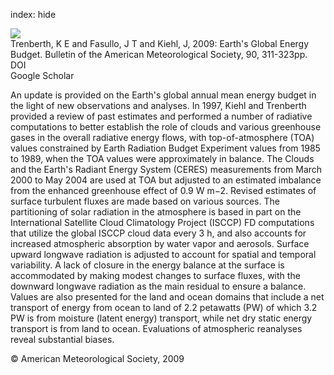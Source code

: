 index: hide

<div class="Citation">
    <div class="Citation-thumb CitationThumb-linked"  data-href="https://doi.org/10.1175/2008bams2634.1">
      <img src="https://static.claimspace.cloud/climate-study-static/refs/thumbs/1/Trenberth_et_al_2009-thumb.png" />
    </div>

  <div class="Citation-body">
    <div class="Citation-text">Trenberth, K E and Fasullo, J T and Kiehl, J, 2009: Earth's Global Energy Budget. <span class="Article-journal">Bulletin of the American Meteorological Society, </span><span class="Article-volume">90, </span>311-323pp.</div>
    <div class="Citation-links">
      <div class="CitationLink" data-href="https://doi.org/10.1175/2008bams2634.1">
        <div class="CitationLink-icon CitationLink-Doi"></div>
        <div class="CitationLink-text">DOI</div>
      </div>
      <div class="CitationLink" data-href="https://scholar.google.com/scholar?q=10.1175/2008bams2634.1">
        <div class="CitationLink-icon CitationLink-Scholar"></div>
        <div class="CitationLink-text">Google Scholar</div>
      </div>
    </div>
  </div>
</div>

An update is provided on the Earth's global annual mean energy budget in the light of new observations and analyses. In 1997, Kiehl and Trenberth provided a review of past estimates and performed a number of radiative computations to better establish the role of clouds and various greenhouse gases in the overall radiative energy flows, with top-of-atmosphere (TOA) values constrained by Earth Radiation Budget Experiment values from 1985 to 1989, when the TOA values were approximately in balance. The Clouds and the Earth's Radiant Energy System (CERES) measurements from March 2000 to May 2004 are used at TOA but adjusted to an estimated imbalance from the enhanced greenhouse effect of 0.9 W m−2. Revised estimates of surface turbulent fluxes are made based on various sources. The partitioning of solar radiation in the atmosphere is based in part on the International Satellite Cloud Climatology Project (ISCCP) FD computations that utilize the global ISCCP cloud data every 3 h, and also accounts for increased atmospheric absorption by water vapor and aerosols. Surface upward longwave radiation is adjusted to account for spatial and temporal variability. A lack of closure in the energy balance at the surface is accommodated by making modest changes to surface fluxes, with the downward longwave radiation as the main residual to ensure a balance. Values are also presented for the land and ocean domains that include a net transport of energy from ocean to land of 2.2 petawatts (PW) of which 3.2 PW is from moisture (latent energy) transport, while net dry static energy transport is from land to ocean. Evaluations of atmospheric reanalyses reveal substantial biases.

<div class="Citation-copy">
&copy; American Meteorological Society, 2009
</div>